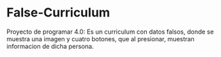 # False-Curriculum
Proyecto de programar 4.0: Es un curriculum con datos falsos, donde se muestra una imagen y cuatro botones, que al presionar, muestran informacion de dicha persona.
